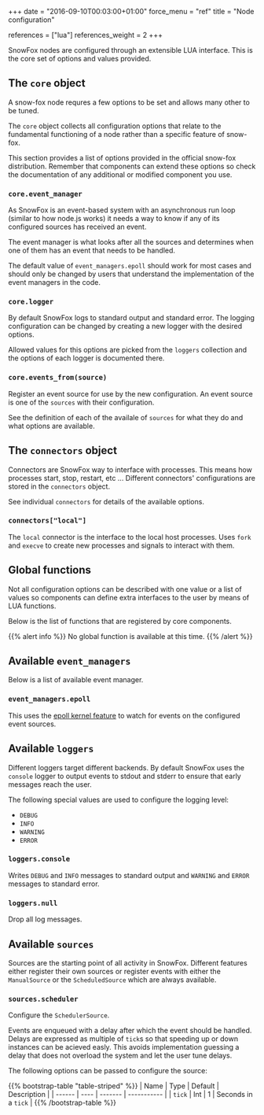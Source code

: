 +++
date = "2016-09-10T00:03:00+01:00"
force_menu = "ref"
title = "Node configuration"

references = ["lua"]
references_weight = 2
+++

SnowFox nodes are configured through an extensible LUA interface.
This is the core set of options and values provided.
<!--more-->


The `core` object
-----------------
A snow-fox node requres a few options to be set and allows many
other to be tuned.

The `core` object collects all configuration options that relate to
the fundamental functioning of a node rather than a specific
feature of snow-fox.

This section provides a list of options provided in the official
snow-fox distribution.
Remember that components can extend these options so check the
documentation of any additional or modified component you use.

### `core.event_manager`
As SnowFox is an event-based system with an asynchronous run loop
(similar to how node.js works) it needs a way to know if any
of its configured sources has received an event.

The event manager is what looks after all the sources and determines
when one of them has an event that needs to be handled.

The default value of `event_managers.epoll` should work for most
cases and should only be changed by users that understand the
implementation of the event managers in the code.

### `core.logger`
By default SnowFox logs to standard output and standard error.
The logging configuration can be changed by creating a new logger
with the desired options.

Allowed values for this options are picked from the `loggers`
collection and the options of each logger is documented there.

### `core.events_from(source)`
Register an event source for use by the new configuration.
An event source is one of the `sources` with their configuration.

See the definition of each of the availale of `sources` for what
they do and what options are available.


The `connectors` object
-----------------------
Connectors are SnowFox way to interface with processes.
This means how processes start, stop, restart, etc ...
Different connectors' configurations are stored in the `connectors`
object.

See individual `connectors` for details of the available options.

### `connectors["local"]`
The `local` connector is the interface to the local host processes.
Uses `fork` and `execve` to create new processes and signals to
interact with them.


Global functions
----------------
Not all configuration options can be described with one value
or a list of values so components can define extra interfaces
to the user by means of LUA functions.

Below is the list of functions that are registered by core components.

{{% alert info %}}
No global function is available at this time.
{{% /alert %}}


Available `event_managers`
--------------------------
Below is a list of available event manager.

### `event_managers.epoll`
This uses the
[epoll kernel feature](http://man7.org/linux/man-pages/man7/epoll.7.html)
to watch for events on the configured event sources.


Available `loggers`
-------------------
Different loggers target different backends.
By default SnowFox uses the `console` logger to output events to
stdout and stderr to ensure that early messages reach the user.

The following special values are used to configure the logging level:

  * `DEBUG`
  * `INFO`
  * `WARNING`
  * `ERROR`

### `loggers.console`
Writes `DEBUG` and `INFO` messages to standard output
and `WARNING` and `ERROR` messages to standard error.

### `loggers.null`
Drop all log messages.


Available `sources`
-------------------
Sources are the starting point of all activity in SnowFox.
Different features either register their own sources or register
events with either the `ManualSource` or the `ScheduledSource`
which are always available.

### `sources.scheduler`
Configure the `SchedulerSource`.

Events are enqueued with a delay after which the event should be handled.
Delays are expressed as multiple of `tick`s so that speeding up or
down instances can be acieved easly.
This avoids implementation guessing a delay that does not overload
the system and let the user tune delays.

The following options can be passed to configure the source:

{{% bootstrap-table "table-striped" %}}
| Name   | Type | Default | Description |
| ------ | ---- | ------- | ----------- |
| `tick` | Int  | 1       | Seconds in a `tick` |
{{% /bootstrap-table %}}
